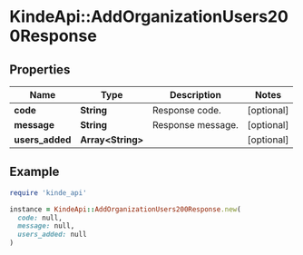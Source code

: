# KindeApi::AddOrganizationUsers200Response

## Properties

| Name | Type | Description | Notes |
| ---- | ---- | ----------- | ----- |
| **code** | **String** | Response code. | [optional] |
| **message** | **String** | Response message. | [optional] |
| **users_added** | **Array&lt;String&gt;** |  | [optional] |

## Example

```ruby
require 'kinde_api'

instance = KindeApi::AddOrganizationUsers200Response.new(
  code: null,
  message: null,
  users_added: null
)
```

